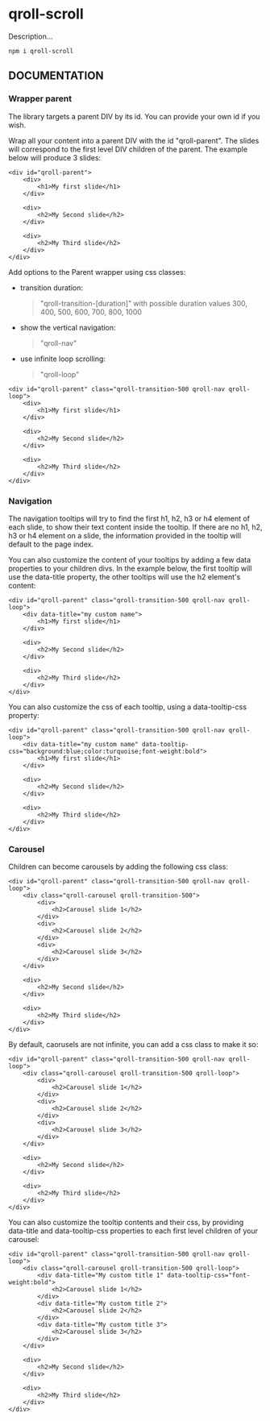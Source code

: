# qroll-scroll

Description...

```
npm i qroll-scroll
```
## DOCUMENTATION
### Wrapper parent

The library targets a parent DIV by its id.
You can provide your own id if you wish.

Wrap all your content into a parent DIV with the id "qroll-parent".
The slides will correspond to the first level DIV children of the parent.
The example below will produce 3 slides:

```
<div id="qroll-parent">
    <div>
        <h1>My first slide</h1>
    </div>

    <div>
        <h2>My Second slide</h2>
    </div>

    <div>
        <h2>My Third slide</h2>
    </div>
</div>
```

Add options to the Parent wrapper using css classes:
- transition duration:
    > "qroll-transition-[duration]" with possible duration values 300, 400, 500, 600, 700, 800, 1000

- show the vertical navigation:
    > "qroll-nav"

- use infinite loop scrolling:
    > "qroll-loop"


```
<div id="qroll-parent" class="qroll-transition-500 qroll-nav qroll-loop">
    <div>
        <h1>My first slide</h1>
    </div>

    <div>
        <h2>My Second slide</h2>
    </div>
    
    <div>
        <h2>My Third slide</h2>
    </div>
</div>
```

### Navigation

The navigation tooltips will try to find the first h1, h2, h3 or h4 element of each slide, to show their text content inside the tooltip. If there are no h1, h2, h3 or h4 element on a slide, the information provided in the tooltip will default to the page index.

You can also customize the content of your tooltips by adding a few data properties to your children divs. In the example below, the first tooltip will use the data-title property, the other tooltips will use the h2 element's content:

```
<div id="qroll-parent" class="qroll-transition-500 qroll-nav qroll-loop">
    <div data-title="my custom name">
        <h1>My first slide</h1>
    </div>

    <div>
        <h2>My Second slide</h2>
    </div>
    
    <div>
        <h2>My Third slide</h2>
    </div>
</div>

```

You can also customize the css of each tooltip, using a data-tooltip-css property:


```
<div id="qroll-parent" class="qroll-transition-500 qroll-nav qroll-loop">
    <div data-title="my custom name" data-tooltip-css="background:blue;color:turquoise;font-weight:bold">
        <h1>My first slide</h1>
    </div>

    <div>
        <h2>My Second slide</h2>
    </div>
    
    <div>
        <h2>My Third slide</h2>
    </div>
</div>
```

### Carousel

Children can become carousels by adding the following css class:

```
<div id="qroll-parent" class="qroll-transition-500 qroll-nav qroll-loop">
    <div class="qroll-carousel qroll-transition-500">
        <div>
            <h2>Carousel slide 1</h2>
        </div>
        <div>
            <h2>Carousel slide 2</h2>
        </div>
        <div>
            <h2>Carousel slide 3</h2>
        </div>
    </div>

    <div>
        <h2>My Second slide</h2>
    </div>
    
    <div>
        <h2>My Third slide</h2>
    </div>
</div>
```

By default, caorusels are not infinite, you can add a css class to make it so:

```
<div id="qroll-parent" class="qroll-transition-500 qroll-nav qroll-loop">
    <div class="qroll-carousel qroll-transition-500 qroll-loop">
        <div>
            <h2>Carousel slide 1</h2>
        </div>
        <div>
            <h2>Carousel slide 2</h2>
        </div>
        <div>
            <h2>Carousel slide 3</h2>
        </div>
    </div>

    <div>
        <h2>My Second slide</h2>
    </div>
    
    <div>
        <h2>My Third slide</h2>
    </div>
</div>
```

You can also customize the tooltip contents and their css, by providing data-title and data-tooltip-css properties to each first level children of your carousel:

```
<div id="qroll-parent" class="qroll-transition-500 qroll-nav qroll-loop">
    <div class="qroll-carousel qroll-transition-500 qroll-loop">
        <div data-title="My custom title 1" data-tooltip-css="font-weight:bold">
            <h2>Carousel slide 1</h2>
        </div>
        <div data-title="My custom title 2">
            <h2>Carousel slide 2</h2>
        </div>
        <div data-title="My custom title 3">
            <h2>Carousel slide 3</h2>
        </div>
    </div>

    <div>
        <h2>My Second slide</h2>
    </div>
    
    <div>
        <h2>My Third slide</h2>
    </div>
</div>
```